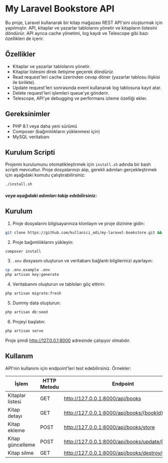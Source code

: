 # My Laravel Bookstore API

Bu proje, Laravel kullanarak bir kitap mağazası REST API'sini oluşturmak için yapılmıştır. API, kitaplar ve yazarlar tablolarını yönetir ve kitapların listesini döndürür. API ayrıca cache yönetimi, log kaydı ve Telescope gibi bazı özellikleri de içerir.

## Özellikler

-   Kitaplar ve yazarlar tablolarını yönetir.
-   Kitaplar listesini direk iletişime geçerek döndürür.
-   Read request'leri cache üzerinden cevap döner (yazarlar tablosu ilişkisi ile birlikte).
-   Update request'leri sonrasında event kullanarak log tablosuna kayıt atar.
-   Delete request'leri işlemleri queue'ye gönderir.
-   Telescope, API'ye debugging ve performans izleme özelliği ekler.

## Gereksinimler

-   PHP 8.1 veya daha yeni sürümü
-   Composer (bağımlılıkların yüklenmesi için)
-   MySQL veritabanı

## Kurulum Scripti

Projenin kurulumunu otomatikleştirmek için `install.sh` adında bir bash scripti mevcuttur. Proje dosyalarınızı alıp, gerekli adımları gerçekleştirmek için aşağıdaki komutu çalıştırabilirsiniz:

```bash
./install.sh
```

##### veya aşağıdaki adımları takip edebilirsiniz:

## Kurulum

1. Proje dosyalarını bilgisayarınıza klonlayın ve proje dizinine gidin:

```bash
git clone https://github.com/kullanici_adi/my-laravel-bookstore.git && cd my-laravel-bookstore
```

2. Proje bağımlılıklarını yükleyin:

```bash
composer install
```

3. `.env` dosyasını oluşturun ve veritabanı bağlantı bilgilerinizi ayarlayın:

```bash
cp .env.example .env
php artisan key:generate
```

4. Veritabanını oluşturun ve tabloları göç ettirin:

```bash
php artisan migrate:fresh
```

5. Dummy data oluşturun:

```bash
php artisan db:seed
```

6. Projeyi başlatın:

```bash
php artisan serve
```

Proje şimdi http://127.0.0.1:8000 adresinde çalışıyor olmalıdır.

## Kullanım

API'nin kullanımı için endpoint'leri test edebilirsiniz. Örnekler:

| İşlem            | HTTP Metodu | Endpoint                                         |
| ---------------- | ----------- | ------------------------------------------------ |
| Kitaplar listesi | GET         | http://127.0.0.1:8000/api/books                  |
| Kitap detayı     | GET         | http://127.0.0.1:8000/api/books/{bookId}         |
| Kitap ekleme     | POST        | http://127.0.0.1:8000/api/books/store            |
| Kitap güncelleme | POST        | http://127.0.0.1:8000/api/books/update/{bookId}  |
| Kitap silme      | GET         | http://127.0.0.1:8000/api/books/destroy/{bookId} |
